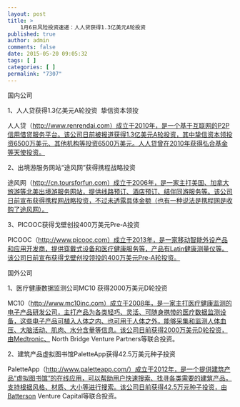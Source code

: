 ```yaml
---
layout: post
title: >
    1月6日风险投资速递：人人贷获得1.3亿美元A轮投资
published: true
author: admin
comments: false
date: 2015-05-20 09:05:32
tags: [ ]
categories: [ ]
permalink: "7307"
---
```



国内公司

1、人人贷获得1.3亿美元A轮投资  挚信资本领投

人人贷（http://www.renrendai.com）成立于2010年，是一个基于互联网的P2P信用借贷服务平台。该公司日前被报道获得1.3亿美元A轮投资，其中挚信资本领投资6500万美元、其他机构等投资6500万美元。人人贷曾在2010年获得弘合基金等天使投资。

2、出境游服务网站“途风网”获得携程战略投资

途风网（http://cn.toursforfun.com）成立于2006年，是一家主打美国、加拿大旅游等北美出境游服务网站，提供线路预订、酒店预订、结伴同游服务等。该公司日前宣布获得携程网战略投资，不过未透露具体金额（也有一种说法是携程网是收购了途风网）。

3、PICOOC获得戈壁创投400万美元Pre-A投资

PICOOC（http://www.picooc.com）成立于2013年，是一家移动智能外设产品和应用开发商，提供穿戴式设备和医疗健康服务等，产品有Latin健康测量仪等。该公司日前宣布获得戈壁创投领投的400万美元Pre-A轮投资。

国外公司

1、医疗健康数据监测公司MC10 获得2000万美元D轮投资

MC10（http://www.mc10inc.com）成立于2008年，是一家主打医疗健康监测的电子产品研发公司，主打产品为各类轻巧、灵活、可随身携带的医疗数据监测设备，这些电子产品可植入人体之内、也可用于人体之外，能够采集和监测人体血压、大脑活动、肌肉、水分含量等信息。该公司日前获得2000万美元D轮投资，由Medtronic、 North Bridge Venture Partners等联合投资。

2、建筑产品虚拟图书馆PaletteApp获得42.5万美元种子投资

PaletteApp（http://www.paletteapp.com/）成立于2012年，是一个提供建筑产品“虚拟图书馆”的在线应用，可以帮助用户快速搜索、找寻各类需要的建筑产品，支持根据风格、材质、大小等进行搜索。该公司日前获得42.5万元种子投资，由Batterson Venture Capital等联合投资。
